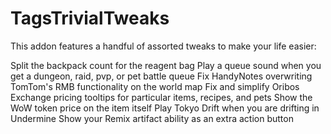# TagsTrivialTweaks
This addon features a handful of assorted tweaks to make your life easier:

Split the backpack count for the reagent bag
Play a queue sound when you get a dungeon, raid, pvp, or pet battle queue
Fix HandyNotes overwriting TomTom's RMB functionality on the world map
Fix and simplify Oribos Exchange pricing tooltips for particular items, recipes, and pets
Show the WoW token price on the item itself
Play Tokyo Drift when you are drifting in Undermine
Show your Remix artifact ability as an extra action button
